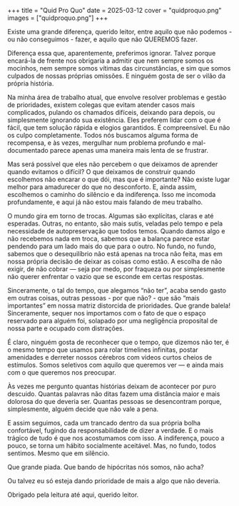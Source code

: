 +++
title = "Quid Pro Quo"
date = 2025-03-12
cover = "quidproquo.png"
images = ["quidproquo.png"]
+++

Existe uma grande diferença, querido leitor, entre aquilo que não podemos  - ou não conseguimos - fazer, e aquilo que não QUEREMOS fazer.

Diferença essa que, aparentemente, preferimos ignorar. Talvez porque encará-la de frente nos obrigaria a admitir que nem sempre somos os mocinhos, nem sempre somos vítimas das circunstâncias, e sim que somos culpados de nossas próprias omissões. E ninguém gosta de ser o vilão da própria história. 

Na minha área de trabalho atual, que envolve resolver problemas e gestão de prioridades, existem colegas que evitam atender casos mais complicados, pulando os chamados difíceis, deixando para depois, ou simplesmente ignorando sua existência. Eles preferem lidar com o que é fácil, que tem solução rápida e elogios garantidos. É compreensível. Eu não os culpo completamente. Todos nós buscamos alguma forma de recompensa, e às vezes, mergulhar num problema profundo e mal-documentado parece apenas uma maneira mais lenta de se frustrar.

Mas será possível que eles não percebem o que deixamos de aprender quando evitamos o difícil? O que deixamos de construir quando escolhemos não encarar o que dói, mas que é importante? Não existe lugar melhor para amadurecer do que no desconforto. E, ainda assim, escolhemos o caminho do silêncio e da indiferença. Isso me incomoda profundamente, e aqui já não estou mais falando de meu trabalho.

O mundo gira em torno de trocas. Algumas são explícitas, claras e até esperadas. Outras, no entanto, são mais sutis, veladas pelo tempo e pela necessidade de autopreservação que todos temos. Quando damos algo e não recebemos nada em troca, sabemos que a balança parece estar pendendo para um lado mais do que para o outro. No fundo, no fundo, sabemos que o desequilíbrio não está apenas na troca não feita, mas em nossa própria decisão de deixar as coisas como estão. A escolha de não exigir, de não cobrar — seja por medo, por fraqueza ou por simplesmente não querer enfrentar o vazio que se esconde em certas respostas.

Sinceramente, o tal do tempo, que alegamos “não ter”, acaba sendo gasto em outras coisas, outras pessoas - por que não? - que são “mais importantes” em nossa matriz distorcida de prioridades. Que grande balela! Sinceramente, sequer nos importamos com o fato de que o espaço reservado para alguém foi, solapado por uma negligência proposital de nossa parte e ocupado com distrações.

É claro, ninguém gosta de reconhecer que o tempo, que dizemos não ter, é o mesmo tempo que usamos para rolar timelines infinitas, postar amenidades e derreter nossos cérebros com videos curtos cheios de estímulos. Somos seletivos com aquilo que queremos ver — e ainda mais com o que queremos nos preocupar.

Às vezes me pergunto quantas histórias deixam de acontecer por puro descuido. Quantas palavras não ditas fazem uma distância maior e mais dolorosa do que deveria ser. Quantas pessoas se desencontram porque, simplesmente, alguém decide que não vale a pena. 

E assim seguimos, cada um trancado dentro da sua própria bolha confortável, fugindo da responsabilidade de dizer a verdade. E o mais trágico de tudo é que nos acostumamos com isso. A indiferença, pouco a pouco, se torna um hábito socialmente aceitável. Mas, no fundo, todos sentimos. Mesmo que em silêncio. 

Que grande piada. Que bando de hipócritas nós somos, não acha? 

Ou talvez eu só esteja dando prioridade de mais a algo que não deveria.

Obrigado pela leitura até aqui, querido leitor.